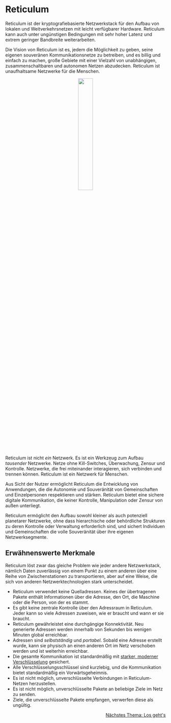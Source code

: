
# Reticulum
Reticulum ist der kryptografiebasierte Netzwerkstack für den Aufbau von lokalen und Weitverkehrsnetzen mit leicht verfügbarer Hardware. Reticulum kann auch unter ungünstigen Bedingungen mit sehr hoher Latenz und extrem geringer Bandbreite weiterarbeiten.

Die Vision von Reticulum ist es, jedem die Möglichkeit zu geben, seine eigenen souveränen Kommunikationsnetze zu betreiben, und es billig und einfach zu machen, große Gebiete mit einer Vielzahl von unabhängigen, zusammenschaltbaren und autonomen Netzen abzudecken. Reticulum ist unaufhaltsame Netzwerke für die Menschen.


<p align="center"><img width="30%" src="gfx/reticulum_logo_512.png"></p>


Reticulum ist nicht *ein* Netzwerk. Es ist ein Werkzeug zum Aufbau *tausender* Netzwerke. Netze ohne Kill-Switches, Überwachung, Zensur und Kontrolle. Netzwerke, die frei miteinander interagieren, sich verbinden und trennen können. Reticulum ist ein Netzwerk für Menschen.

Aus Sicht der Nutzer ermöglicht Reticulum die Entwicklung von Anwendungen, die die Autonomie und Souveränität von Gemeinschaften und Einzelpersonen respektieren und stärken. Reticulum bietet eine sichere digitale Kommunikation, die keiner Kontrolle, Manipulation oder Zensur von außen unterliegt.

Reticulum ermöglicht den Aufbau sowohl kleiner als auch potenziell planetarer Netzwerke, ohne dass hierarchische oder behördliche Strukturen zu deren Kontrolle oder Verwaltung erforderlich sind, und sichert Individuen und Gemeinschaften die volle Souveränität über ihre eigenen Netzwerksegmente.

## Erwähnenswerte Merkmale
Reticulum löst zwar das gleiche Problem wie jeder andere Netzwerkstack, nämlich Daten zuverlässig von einem Punkt zu einem anderen über eine Reihe von Zwischenstationen zu transportieren, aber auf eine Weise, die sich von anderen Netzwerktechnologien stark unterscheidet.

- Reticulum verwendet keine Quelladressen. Keines der übertragenen Pakete enthält Informationen über die Adresse, den Ort, die Maschine oder die Person, von der es stammt.
- Es gibt keine zentrale Kontrolle über den Adressraum in Reticulum. Jeder kann so viele Adressen zuweisen, wie er braucht und wann er sie braucht.
- Reticulum gewährleistet eine durchgängige Konnektivität. Neu generierte Adressen werden innerhalb von Sekunden bis wenigen Minuten global erreichbar.
- Adressen sind *selbstständig* und *portabel*. Sobald eine Adresse erstellt wurde, kann sie physisch an einen anderen Ort im Netz verschoben werden und ist weiterhin erreichbar.
- Die gesamte Kommunikation ist standardmäßig mit [starker, moderner Verschlüsselung](crypto_de.html) gesichert.
- Alle Verschlüsselungsschlüssel sind kurzlebig, und die Kommunikation bietet standardmäßig ein Vorwärtsgeheimnis.
- Es ist nicht möglich, unverschlüsselte Verbindungen in Reticulum-Netzen herzustellen.
- Es ist nicht möglich, unverschlüsselte Pakete an beliebige Ziele im Netz zu senden.
- Ziele, die unverschlüsselte Pakete empfangen, verwerfen diese als ungültig.

<p align="right"><a href="start_de.html">Nächstes Thema: Los geht's</a></p>
